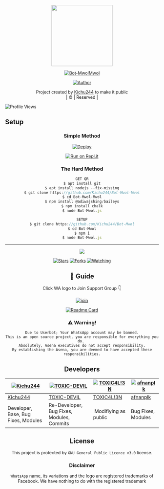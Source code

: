
<div align="center">
  <img border-radius: 15px src="https://avatars.githubusercontent.com/u/83164448?v=4" width="200" height="200"/>
  <p align="center">
<a href="#"><img title="Bot-MwolMwol" src="https://img.shields.io/badge/Bot-MwolMwol-green?colorA=%23ff0000&colorB=%23017e40&style=for-the-badge"></a>
</p>
  <p align="center">
<a href="https://github.com/Kichu244"><img title="Author" src="https://img.shields.io/badge/Author-Kichu244/Bot-MwolMwol?color=blue&style=for-the-badge&logo=whatsapp"></a>
</p>
</div>
<p align="center">
Project created by <a href="https://github.com/Kichu244">Kichu244</a> to make it public
    <br>
       | © |
        Reserved |
    <br> 
</p>

![Profile Views](https://hits.seeyoufarm.com/api/count/incr/badge.svg?url=https://github.com/Kichu244/Bot-MwolMwol&title=Profile%20Views)

## Setup
<div align="center">

  ### Simple Method
  
[![Deploy](https://www.herokucdn.com/deploy/button.svg)](https://heroku.com/deploy?template=https://github.com/Kichu244/Bot-Mwol-Mwol) 
  
[![Run on Repl.it](https://repl.it/badge/github/quiec/whatsAlfa)](https://replit.com/@Farhandqz/Bot-MwolMwol)
  
### The Hard Method
```js
GET QR
$ apt install git
$ apt install nodejs --fix-missing
$ git clone https://github.com/Kichu244/Bot-Mwol-Mwol
$ cd Bot-Mwol-Mwol
$ npm install @adiwajshing/baileys
$ npm install chalk
$ node Bot-Mwol.js
```
      
```js
SETUP
$ git clone https://github.com/Kichu244/Bot-Mwol
$ cd Bot-Mwol
$ npm i
$ node Bot-Mwol.js
```

----

  <p align="center">
  <a href="httsp://github.com/Kichu244/Bot-Mwol">
    
<a href="https://github.com/Kichu244/followers">
<img src="https://img.shields.io/github/repo-size/Kichu244/Bot-Mwol?color=green&label=Repo%20total%20size&style=plastic">
<p align="center">
<a href="https://github.com/Kichu244/followers"
<img title="Followers" src="https://img.shields.io/github/followers/Kichu244?color=blue&style=flat-square"></a>
<a href="https://github.com/Kichu244/Bot-Mwol/stargazers/"><img title="Stars" src="https://img.shields.io/github/stars/Kichu244/Bot-Mwol?color=blue&style=flat-square"></a>
<a href="https://github.com/Kichu244/Bot-Mwol/network/members"><img title="Forks" src="https://img.shields.io/github/forks/Kichu244/Bot-Mwol?color=blue&style=flat-square"></a>
<a href="https://github.com/Kichu244/Bot-Mwol/watchers"><img title="Watching" src="https://img.shields.io/github/watchers/Kichu244/Bot-Mwol?label=Watchers&color=blue&style=flat-square"></a>
</p>

## 📢 Guide
Click WA logo to Join Support Group 👇
    <br>
<br>
  [![join](https://github.com/Alien-alfa/PublicBot/blob/main/wlogo.svg.png)](https://chat.whatsapp.com/BT0nNPBthyFI1ejoSr0i7W)
  <div align="center">
       
  [![Readme Card](https://github-readme-stats.vercel.app/api/pin/?username=Kichu244&repo=Bot-Mwol-Mwol&theme=nightowl)](https://github.com/Kichu244/Bot-Mwol)
  </div>
    
### ⚠️ Warning! 
```
Due to Userbot; Your WhatsApp account may be banned.
This is an open source project, you are responsible for everything you do. 
Absolutely, Asena executives do not accept responsibility.
By establishing the Asena, you are deemed to have accepted these responsibilities.
```

## Developers
  <div align="center">
    
  [![Kichu244](https://github.com/Kichu244.png?size=100)](https://github.com/Kichu244) | [![TOXIC-DEVIL](https://github.com/TOXIC-DEVIL.png?size=100)](https://github.com/TOXIC-DEVIL) |  [![TOXIC4L!3N](https://github.com/Alien-alfa.png?size=100)](https://github.com/AI-VIKI) | [![afnanplk](https://github.com/afnanplk.png?size=100)](https://github.com/afnanplk) 
----|----|----|----
[Kichu244](https://github.com/Kichu244) | [TOXIC-DEVIL](https://github.com/TOXIC-DEVIL) | [TOXIC4L!3N](https://github.com/AI-VIKI) | [afnanplk](https://github.com/afnanplk) 
Developer, Base, Bug Fixes, Modules| Re-Developer, Bug Fixes, Modules, Commits |  Modifiying  as   public | Bug Fixes, Modules 
  </div>
    


## License
This project is protected by `GNU General Public Licence v3.0` license.

### Disclaimer
`WhatsApp` name, its variations and the logo are registered trademarks of Facebook. We have nothing to do with the registered trademark

 





 

        





